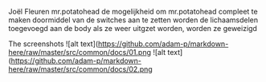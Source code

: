 Joël Fleuren
mr.potatohead
de mogelijkheid om mr.potatohead compleet te maken doormiddel van de switches aan te zetten worden de lichaamsdelen toegevoegd aan de body als ze weer uitgzet worden, worden ze geweizigd

The screenshots
![alt text](https://github.com/adam-p/markdown-here/raw/master/src/common/docs/01.png
![alt text](https://github.com/adam-p/markdown-here/raw/master/src/common/docs/02.png

